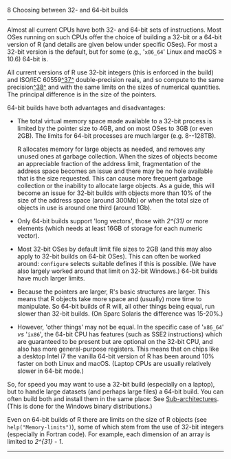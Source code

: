 8 Choosing between 32- and 64-bit builds

---

Almost all current CPUs have both 32- and 64-bit sets of instructions.
Most OSes running on such CPUs offer the choice of building a 32-bit or
a 64-bit version of R (and details are given below under specific OSes).
For most a 32-bit version is the default, but for some (e.g.,
'`x86_64`' Linux and macOS ≥ 10.6) 64-bit is.

All current versions of R use 32-bit integers (this is enforced in the
build) and ISO/IEC 60559[^37^](#FOOT37) double-precision reals,
and so compute to the same precision[^38^](#FOOT38) and with
the same limits on the sizes of numerical quantities. The principal
difference is in the size of the pointers.

64-bit builds have both advantages and disadvantages:

- The total virtual memory space made available to a 32-bit process is
  limited by the pointer size to 4GB, and on most OSes to 3GB (or even
  2GB). The limits for 64-bit processes are much larger (e.g.
  8--128TB).

  R allocates memory for large objects as needed, and removes any
  unused ones at garbage collection. When the sizes of objects become
  an appreciable fraction of the address limit, fragmentation of the
  address space becomes an issue and there may be no hole available
  that is the size requested. This can cause more frequent garbage
  collection or the inability to allocate large objects. As a guide,
  this will become an issue for 32-bit builds with objects more than
  10% of the size of the address space (around 300Mb) or when the
  total size of objects in use is around one third (around 1Gb).

- Only 64-bit builds support 'long vectors', those with _2\^{31}_ or
  more elements (which needs at least 16GB of storage for each numeric
  vector).

- Most 32-bit OSes by default limit file sizes to 2GB (and this may
  also apply to 32-bit builds on 64-bit OSes). This can often be
  worked around: `configure` selects suitable defines if this is
  possible. (We have also largely worked around that limit on 32-bit
  Windows.) 64-bit builds have much larger limits.

- Because the pointers are larger, R's basic structures are larger.
  This means that R objects take more space and (usually) more time to
  manipulate. So 64-bit builds of R will, all other things being
  equal, run slower than 32-bit builds. (On Sparc Solaris the
  difference was 15-20%.)

- However, 'other things' may not be equal. In the specific case of
  '`x86_64`' _vs_ '`ix86`', the 64-bit CPU has
  features (such as SSE2 instructions) which are guaranteed to be
  present but are optional on the 32-bit CPU, and also has more
  general-purpose registers. This means that on chips like a desktop
  Intel i7 the vanilla 64-bit version of R has been around 10% faster
  on both Linux and macOS. (Laptop CPUs are usually relatively slower
  in 64-bit mode.)

So, for speed you may want to use a 32-bit build (especially on a
laptop), but to handle large datasets (and perhaps large files) a 64-bit
build. You can often build both and install them in the same place: See
[Sub-architectures](#Sub_002darchitectures). (This is done for the
Windows binary distributions.)

Even on 64-bit builds of R there are limits on the size of R objects
(see `help("Memory-limits")`), some of which stem from the use of 32-bit
integers (especially in Fortran code). For example, each dimension of an
array is limited to _2\^{31} - 1_.

---
